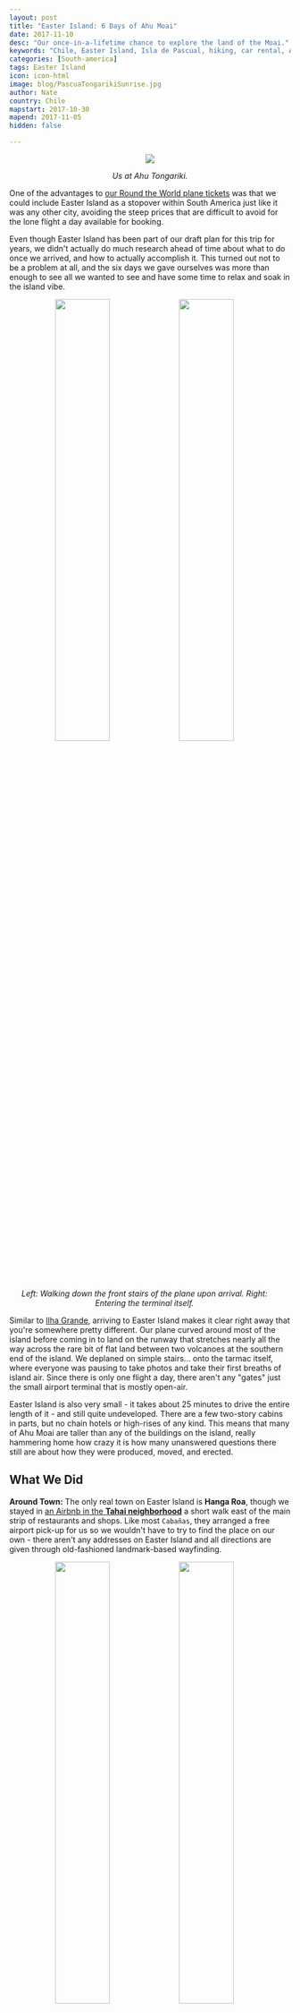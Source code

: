 ```yaml
---
layout: post
title: "Easter Island: 6 Days of Ahu Moai"
date: 2017-11-10
desc: "Our once-in-a-lifetime chance to explore the land of the Moai."
keywords: "Chile, Easter Island, Isla de Pascual, hiking, car rental, Ahu, Moai, ATV"
categories: [South-america]
tags: Easter Island
icon: icon-html
image: blog/PascuaTongarikiSunrise.jpg
author: Nate
country: Chile
mapstart: 2017-10-30
mapend: 2017-11-05
hidden: false

---
```


<div style="text-align: center;"><a href="/static/assets/img/blog/PascuaTongarikiUs.jpg" target="_blank"><img src="/static/assets/img/blog/PascuaTongarikiUs.jpg" style="max-width: calc(100% - 20px);"></a><p><i>Us at Ahu Tongariki.</i></p></div><p></p> 

One of the advantages to [our Round the World plane tickets](http://site.awellchartedpath.com/blog/2017/08/RTW-Overview/) was that we could include Easter Island as a stopover within South America just like it was any other city, avoiding the steep prices that are difficult to avoid for the lone flight a day available for booking.

Even though Easter Island has been part of our draft plan for this trip for years, we didn't actually do much research ahead of time about what to do once we arrived, and how to actually accomplish it. This turned out not to be a problem at all, and the six days we gave ourselves was more than enough to see all we wanted to see and have some time to relax and soak in the island vibe.

<div style="text-align: center; max-width: calc(100% - 20px);"><a href="/static/assets/img/blog/PascuaDeplaning.jpg" target="_blank"><img src="/static/assets/img/blog/PascuaDeplaning.jpg" width="45%"></a> <a href="/static/assets/img/blog/PascuaTerminal.jpg" target="_blank"><img src="/static/assets/img/blog/PascuaTerminal.jpg" width="45%"></a><p><i>Left: Walking down the front stairs of the plane upon arrival. Right: Entering the terminal itself.</i></p></div><p></p>

Similar to [Ilha Grande](http://site.awellchartedpath.com/blog/2017/10/IlhaGrande/), arriving to Easter Island makes it clear right away that you're somewhere pretty different. Our plane curved around most of the island before coming in to land on the runway that stretches nearly all the way across the rare bit of flat land between two volcanoes at the southern end of the island. We deplaned on simple stairs... onto the tarmac itself, where everyone was pausing to take photos and take their first breaths of island air. Since there is only one flight a day, there aren't any "gates" just the small airport terminal that is mostly open-air.

Easter Island is also very small - it takes about 25 minutes to drive the entire length of it - and still quite undeveloped. There are a few two-story cabins in parts, but no chain hotels or high-rises of any kind. This means that many of Ahu Moai are taller than any of the buildings on the island, really hammering home how crazy it is how many unanswered questions there still are about how they were produced, moved, and erected.

## <i class="fa fa-check-square" aria-hidden="true" style="color:#2495C4;"></i>What We Did 

**Around Town:** The only real town on Easter Island is **Hanga Roa**, though we stayed in [an Airbnb in the **Tahai neighborhood**](https://www.airbnb.com/rooms/15805895) a short walk east of the main strip of restaurants and shops. Like most `Cabañas`, they arranged a free airport pick-up for us so we wouldn't have to try to find the place on our own - there aren't any addresses on Easter Island and all directions are given through old-fashioned landmark-based wayfinding. 

<div style="text-align: center; max-width: calc(100% - 20px);"><a href="/static/assets/img/blog/PascuaTiaBerta.jpg" target="_blank"><img src="/static/assets/img/blog/PascuaTiaBerta.jpg" width="45%"></a> <a href="/static/assets/img/blog/PascuaAirbnb.jpg" target="_blank"><img src="/static/assets/img/blog/PascuaAirbnb.jpg" width="45%"></a><p><i>Left: Tía Berta, our favorite restaurant on the island. Right: Our Airbnb in the Tahai neighborhood of Rapa Nui.</i></p></div><p></p>

We tried a number of restaurants in Hanga Roa, but our clear favorite (and locals' too by the looks of it) was **Tía Berta**, also labeled as **Restaurant Ariki o te Paná** on one sign (and located at `-27.151985, -109.431178`). While _everything_ on the island is very expensive by Chilean standards, they had really good _huge_ empanadas and great ceviche for less than most other restaurants on the island. During six days we ended up eating there four times!

Our Airbnb's location was great each evening, as it was just a short stroll down to **Ahu Tahai** - the best place on the island to take in sunset behind the majestic Ahu Moai. We ended up at Ahu Tahai almost every night, and the vibe varied quite a bit depending on how nice everyone thought the sunset would be and whether any large tour groups made it a scheduled stop. If you're not stressing over snapping the _perfect_ photo you can't help but relax while watching the wild island dogs play with each other, or even try to chase some wild horses away. 

<div style="text-align: center;"><a href="/static/assets/img/blog/PascuaTahaiSunset.jpg" target="_blank"><img src="/static/assets/img/blog/PascuaTahaiSunset.jpg" style="max-width: calc(70% - 20px);"></a><p><i>Sunset at Ahu Tahai.</i></p></div><p></p> 

<u>One more note on sunset:</u> While some blogs we read recommended making the trip up to **Ahu Akivi** for sunset, it is now closed each day in the early evening. After visiting **Puna Pau** late in our stay we kicked ourselves for not enjoying a sunset there when we had a vehicle to drive back with, so would recommend trying that if you're looking for a quieter sunset spot.

**On Foot:** In addition to trekking back and forth through town regularly, our main walking adventure was the hike to **Orongo**. The trail picks up behind the airport and heads up moderately steep hills until it reaches the rim of the crater at **Rano Kau**. There is a bit of a trail along the rim to the east, and a well-trod trail heading west around the ridge toward Orongo. In total the hike took about four hours from when we left our Airbnb until we got back down the trail, with time spent exploring Orongo and snapping photos of the beautiful marshland within the crater.

<div style="text-align: center; max-width: calc(100% - 20px);"><a href="/static/assets/img/blog/PascuaOrongoTrail.jpg" target="_blank"><img src="/static/assets/img/blog/PascuaOrongoTrail.jpg" width="30%"></a> <a href="/static/assets/img/blog/PascuaOrongoCrater.jpg" target="_blank"><img src="/static/assets/img/blog/PascuaOrongoCrater.jpg" width="30%"></a> <a href="/static/assets/img/blog/PascuaOrongo.jpg" target="_blank"><img src="/static/assets/img/blog/PascuaOrongo.jpg" width="30%"></a><p><i>Left: Partway up, looking back down the trail toward Rapa Nui. Middle: The crater at Rano Kau. Right: A portion of Orongo, a restored ceremonial village.</i></p></div><p></p>

**By Car:** Like most things on Easter Island, car rentals are _expensive_. There aren't any international rental companies, just a few dedicated local storefronts with their own small fleets and a number of shopkeepers with a single vehicle they're willing to rent out. We knew we wanted to be able to get out of Hanga Roa for at least two days, so after working our way down the row of agencies on the main street in town we settled on a deal with Oceanic rental to get a discount on both days by taking a car the first day and an ATV the second day. This ended up costing ~$160 USD, which is less than the $175 it would have cost to rent two bikes for three days.

<div style="text-align: center; max-width: calc(100% - 20px);"><a href="/static/assets/img/blog/PascuaCarRaraku.jpg" target="_blank"><img src="/static/assets/img/blog/PascuaCarRaraku.jpg" width="45%"></a> <a href="/static/assets/img/blog/PascuaNateATV.jpg" target="_blank"><img src="/static/assets/img/blog/PascuaNateATV.jpg" width="45%"></a><p><i>Left: At <b>One Makihi</b>, looking back toward Rano Raraku past our rental car. Right: Me on our rental ATV, ready to head off the agency parking lot.</i></p></div><p></p>

For the 24 hours we had the car, our goals were to: (1) get all the way around the island, since we likely wouldn't want to drive the ATV as far; and (2) to enjoy a sunrise at **Ahu Tongariki**. We picked up the car at about 10am and set out on a counter-clockwise route, sticking as close to the coast as we could and stopping regularly to check out the Ahu Moai scattered along the route. 

Our first longer stop was at **Rano Raraku**, the quarry area where most of the megaliths were carved and where many remain in various states of completion. Along with Orongo, this is the only site we were told we could only enter once, so we made sure to thoroughly explore the area. In addition to the pathways around the statues and cliffs, there is a trail that heads up into the crater of the volcano itself. After the beauty of Rano Kau this was a bit of a letdown, and the former trail around the rim has been closed to the public. We stayed just long enough to get caught in a bit of rain before grabbing an empanada from the café and waiting out the rest of the passing storm.

<div style="text-align: center; max-width: calc(100% - 20px);"><a href="/static/assets/img/blog/PascuaRarakuKneeling.jpg" target="_blank"><img src="/static/assets/img/blog/PascuaRarakuKneeling.jpg" width="30%"></a> <a href="/static/assets/img/blog/PascuaRarakuInProgress.jpg" target="_blank"><img src="/static/assets/img/blog/PascuaRarakuInProgress.jpg" width="30%"></a> <a href="/static/assets/img/blog/PascuaRarakuHeads.jpg" target="_blank"><img src="/static/assets/img/blog/PascuaRarakuHeads.jpg" width="30%"></a><p><i>Some of the many Moai at Rano Raraku, the quarry most of them were carved out of.</i></p></div><p></p>

Our second major stop was at **Anakena**, the only true beach on Easter Island. We ended up there on a public holiday so it was pretty packed with locals and tourists alike. We enjoyed (an even more overpriced than usual) lunch beside the beach and explored the nearby **Ahu Nau Nau** platform before heading back toward Rapa Nui on the inland highway.

<div style="text-align: center; max-width: calc(100% - 20px);"><a href="/static/assets/img/blog/PascuaAnakenaBeach.jpg" target="_blank"><img src="/static/assets/img/blog/PascuaAnakenaBeach.jpg" width="45%"></a> <a href="/static/assets/img/blog/PascuaAnakenaAhu.jpg" target="_blank"><img src="/static/assets/img/blog/PascuaAnakenaAhu.jpg" width="45%"></a><p><i>Left: Anakena Beach. Right: Ahu Nau Nau.</i></p></div><p></p>

We didn't have to return the car until around 10am the following day, so we set a pre-dawn alarm and made the drive to **Ahu Tongariki** for sunrise, getting there about 20 minutes before the official sunrise time. They open early to let folks experience the sunrise there, and it was already fairly crowded by the time we went in. Luckily it's a pretty big space so we found a spot to relax on the grass and get some good photos of the sun rising behind the megaliths. 

<div style="text-align: center;"><video controls autoplay loop style="max-width: calc(70% - 20px);">
  <source src="/static/assets/img/blog/PascuaSunriseTimelapse.m4v" type="video/mp4">
  <a href="/static/assets/img/blog/PascuaTongarikiSunrise.jpg" target="_blank"><img src="/static/assets/img/blog/PascuaTongarikiSunrise.jpg" style="max-width: calc(100% - 20px);"></a>
</video>
<p><i>Sunrise at Ahu Tongariki.</i></p>
</div>

**On Quad/ATV:** While we had seen a number of other pairs zooming around the island on ATVs (`Quads` to the rental agencies) I was a bit nervous about losing the familiarity of a car. After a quick demonstration of the controls–some of it even in English–and securing some pretty stylish helmets we motored out of the parking lot and back toward our Airbnb, with me trying to figure out the shifting controls on the way.

After a bit of time playing with the controls in the empty lot beside our Airbnb I felt much more confident and we had a really great time on it–riding all around the south half of the island on it ended up being one of my favorite days of the trip so far.

<div style="text-align: center;"><a href="/static/assets/img/blog/PascuaATVpano.jpg" target="_blank"><img src="/static/assets/img/blog/PascuaATVpano.jpg" style="max-width: calc(100% - 20px);"></a><p><i>On the coast north of Ahu Tahai.</i></p></div><p></p> 

First, we headed up the dirt road just north of **Ahu Tahai**, stopping at occasional lookout points and un-restored Ahu. Our plan had been to visit the stops along this road and end up at **Ahu Akivi**, but all the maps we saw are apparently out of date because the road dead-ended into a National Park parking lot that turned out to be the entrance to a newly-pedestrian-only zone encompassing **Ana Kakenga** (a very cool cave/tunnel that ends at openings in the sea cliff 40 feet above the waves) and **Ahu Tepeu** (an unrestored Ahu we didn't make it all the way to). This was probably our hottest day on the island and after the 45 minute roundtrip hike to Ana Kakenga it was quite a treat to get back on the ATV and speed back through the sea breeze.

<div style="text-align: center; max-width: calc(100% - 20px);"><a href="/static/assets/img/blog/PascuaKakengaEntrance.jpg" target="_blank"><img src="/static/assets/img/blog/PascuaKakengaEntrance.jpg" width="30%"></a> <a href="/static/assets/img/blog/PascuaKakengaOpening.jpg" target="_blank"><img src="/static/assets/img/blog/PascuaKakengaOpening.jpg" width="30%"></a><a href="/static/assets/img/blog/PascuaKakengaNate.jpg" target="_blank"><img src="/static/assets/img/blog/PascuaKakengaNate.jpg" width="30%"></a><p><i>Ana Kakenga</i></p></div><p></p>

We then again took a generally counter-clockwise & seaside route, but took full advantage of the all-terrain capabilities, following many of the off-road, un-marked paths out toward the seaside. Some turned out to lead to beautiful hidden viewpoints or impressive cliffs, while others were little more than a path to an unrestored Ahu Moai platform that was overgrown and unremarkable. This day felt quite a bit more like _exploring_ and not just moving between well-established tourist hotspots. 

<div style="text-align: center; max-width: calc(100% - 20px);"><a href="/static/assets/img/blog/PascuaUnknownMoai3.jpg" target="_blank"><img src="/static/assets/img/blog/PascuaUnknownMoai3.jpg" width="45%"></a> <a href="/static/assets/img/blog/PascuaUnknownMoai.jpg" target="_blank"><img src="/static/assets/img/blog/PascuaUnknownMoai.jpg" width="45%"></a><p><i>Many of the Ahu Moai scattered around the island's coasts have not been restored and are barely distinguishable from a natural pile of rocks at first glance.</i></p></div><p></p>

By the end of our first four days on the island we had seen nearly every site marked on the map, but hadn't made it to **Puna Pau** yet. While it's marked on the map, it seems to be left off a lot of tour bus itineraries and not as touted as many of the other sites, but we really enjoyed it. When we visited the next morning, the national park kiosk was unstaffed, meaning we could have come for sunset if we had known the day before, and we didn't see anyone else during our time there. The site is the quarry for the "red rock" that makes up the "hats" and some of the smaller statues on the island, with many pieces completed but not yet transported, similar to Rano Raraku. 

I think the _only_ thing we didn't love about the ATV is how filthy we were by the end of a long day riding around on it. The island is inevitably dusty and you should just expect to need an immediate shower and a good washing machine at your next stop.

<div style="text-align: center; max-width: calc(100% - 20px);"><a href="/static/assets/img/blog/PascuaPunaPau.jpg" target="_blank"><img src="/static/assets/img/blog/PascuaPunaPau.jpg" width="40%"></a> <a href="/static/assets/img/blog/PascuaATVdirtyAmy.jpg" target="_blank"><img src="/static/assets/img/blog/PascuaATVdirtyAmy.jpg" width="40%"></a><p><i>Left: Some of the artifacts at Puna Pau. Right: Amy at the end of our full day of ATV riding, at the island's one working WiFi zone.</i></p></div><p></p>

## <i class="fa fa-check-square" aria-hidden="true" style="color:#2495C4;"></i>How We Did with Our Budget

We had originally budgeted as much as $90 dollars a night for accommodations, since the island is so expensive, but we were able to find a private Airbnb a bit of a walk out of town, but close to the sunset hotspot of Ahu Tahai with a kitchen for $70 a night.

We had also budgeted $30 (!) dollars per day per person for food and $15 dollars per day per person for entertainment. As usual, we typically self-catered 2 meals a day to save money, though even basic lunches used up a lot of that budget - luckily the surplus from finding a cheap accommodation was able to support my developing ceviche habit. Not counting the $80 USD per person entrance fee (paid at the airport) that we had budgeted for separately, we ended up coming in at an average of $98 a day for the two of us (out of $90 a day that we budgeted). This included a fancier dinner at **Te Moana** ($75, which was pretty good, but not amazing) and our car/ATV rental ($166 total). For our 6 days on Easter Island we had budgeted a total of $1,200 and spent $1,175 leaving us with $25 leftover... not bad! 

Overall, the prices were just as bad as we had been told to expect, and the cheap quality of **Tía Berta** may have been the only thing that let us stay under budget while still getting to do everything we wanted to do. Well worth it for an experience neither of us expect to have again, though!

<div style="text-align: center;"><a href="/static/assets/img/blog/PascuaTongarikiPano.jpg" target="_blank"><img src="/static/assets/img/blog/PascuaTongarikiPano.jpg" style="max-width: calc(100% - 20px);"></a><p><i>Ahu Tongariki and Rano Raraku just after sunrise.</i></p></div><p></p> 